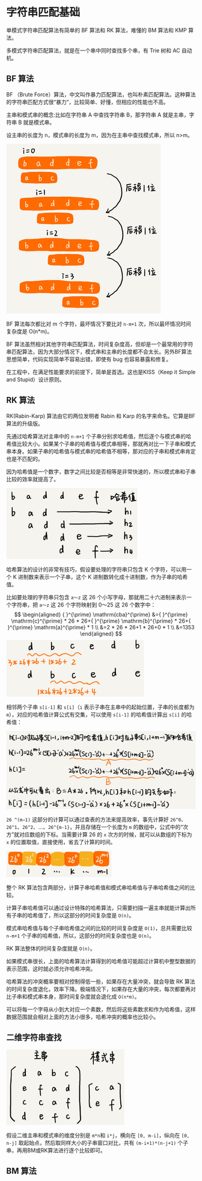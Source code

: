# 字符串匹配基础

单模式字符串匹配算法有简单的 BF 算法和 RK 算法，难懂的 BM 算法和 KMP 算法。

多模式字符串匹配算法，就是在一个串中同时查找多个串，有 Trie 树和 AC 自动机。

## BF 算法

BF （Brute Force）算法，中文叫作暴力匹配算法，也叫朴素匹配算法。这种算法的字符串匹配方式很“暴力”，比较简单、好懂，但相应的性能也不高。

主串和模式串的概念:比如在字符串 A 中查找字符串 B，那字符串 A 就是主串，字符串 B 就是模式串。

设主串的长度为 n，模式串的长度为 m，因为在主串中查找模式串，所以 n>m。

![](./img/bf.png)

BF 算法每次都比对 m 个字符，最坏情况下要比对 `n-m+1` 次，所以最坏情况时间复杂度是 O(n*m)。

BF 算法虽然相对其他字符串匹配算法，时间复杂度高，但却是一个最常用的字符串匹配算法，因为大部分情况下，模式串和主串的长度都不会太长。另外BF算法思想简单，代码实现简单不容易出错，即使有 bug 也容易暴露和修复。

在工程中，在满足性能要求的前提下，简单是首选。这也是KISS（Keep it Simple and Stupid）设计原则。

## RK 算法

RK(Rabin-Karp) 算法由它的两位发明者 Rabin 和 Karp 的名字来命名。它算是BF算法的升级版。

先通过哈希算法对主串中的 `n-m+1` 个子串分别求哈希值，然后逐个与模式串的哈希值比较大小。如果某个子串的哈希值与模式串相等，那就再对比一下子串和模式串本身。如果子串的哈希值与模式串的哈希值不相等，那对应的子串和模式串肯定也是不匹配的。

因为哈希值是一个数字，数字之间比较是否相等是非常快速的，所以模式串和子串比较的效率就提高了。

![](./img/rk.png)

哈希算法的设计的非常有技巧，假设要处理的字符串只包含 K 个字符，可以用一个 K 进制数来表示一个子串，这个 K 进制数转化成十进制数，作为子串的哈希值。

比如要处理的字符串只包含  `a～z` 这 26 个小写字母，那就用二十六进制来表示一个字符串，把 `a～z` 这 26 个字符映射到 0～25 这 26 个数字中：
$$
\begin{aligned}
{ }^{\prime} \mathrm{cba}^{\prime} &={ }^{\prime} \mathrm{c}^{\prime} * 26 * 26+{ }^{\prime} \mathrm{b}^{\prime} * 26+{ }^{\prime} \mathrm{a}^{\prime} * 1 \\
&=2 * 26 * 26+1 * 26+0 * 1 \\
&=1353
\end{aligned}
$$
![](./img/rk_2.png)

相邻两个子串 `s[i-1]` 和 `s[i]`（`i` 表示子串在主串中的起始位置，子串的长度都为 `m`），对应的哈希值计算公式有交集，可以使用 `s[i-1]` 的哈希值计算出 `s[i]` 的哈希值：

![](./img/rk_3.png)

`26 ^(m−1)`  这部分的计算可以通过查表的方法来提高效率，事先计算好 `26^0`、`26^1`、`26^2`、...、`26^{m-1}`，并且存储在一个长度为 `m` 的数组中，公式中的“次方”就对应数组的下标。当需要计算 26 的 `x` 次方的时候，就可以从数组的下标为 `x` 的位置取值，直接使用，省去了计算的时间。

![](./img/rk_4.png)

整个 RK 算法包含两部分，计算子串哈希值和模式串哈希值与子串哈希值之间的比较。

计算子串哈希值可以通过设计特殊的哈希算法，只需要扫描一遍主串就能计算出所有子串的哈希值了，所以这部分的时间复杂度是 `O(n)`。

模式串哈希值与每个子串哈希值之间的比较的时间复杂度是 `O(1)`，总共需要比较 `n-m+1` 个子串的哈希值，所以，这部分的时间复杂度也是 `O(n)`。

RK 算法整体的时间复杂度就是 `O(n)`。

如果模式串很长，上面的哈希算法计算得到的哈希值可能超过计算机中整型数据的表示范围，这时就必须允许哈希冲突。

哈希算法的冲突概率要相对控制得低一些，如果存在大量冲突，就会导致 RK 算法的时间复杂度退化，效率下降。极端情况下，如果存在大量的冲突，每次都要再对比子串和模式串本身，那时间复杂度就会退化成 `O(n*m)`。

可以将每一个字母从小到大对应一个素数，然后将这些素数求和作为哈希值，这样数据范围就会相对上面的方法小很多，哈希冲突的概率也比较小。

## 二维字符串查找

![](./img/array_search.png)

假设二维主串和模式串的维度分别是 `m*n`和 `i*j`，横向在 `[0, m-i]`，纵向在 `[0, n-j]` 取起始点，然后取同样大小的子串窗口对比，共有 `(m-i+1)*(n-j+1)` 个子串，再用BM或RK算法进行逐个比较即可。

## BM 算法











